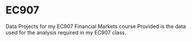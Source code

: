 # EC907
Data Projects for my EC907 Financial Markets course
Provided is the data used for the analysis required in my EC907 class. 
